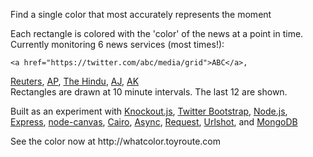 <p>Find a single color that most accurately represents the moment</p>
<p>Each rectangle is colored with the 'color' of the news at a point in time. Currently monitoring 6 news services (most times!):
	

	
	<a href="https://twitter.com/abc/media/grid">ABC</a>,
<a href="https://twitter.com/reuters/media/grid">Reuters</a>,
<a href="https://twitter.com/AP/media/grid">AP</a>,
<a href="https://twitter.com/the_hindu/media/grid">The Hindu</a>,
<a href="https://twitter.com/AlJazeera/media/grid">AJ</a>,
<a href="https://assamiyakhabor.com">AK</a> 
<br/>Rectangles are drawn at 10 minute intervals. The last 12 are shown.
</p>
<p>Built as an experiment with <a href="http://knockoutjs.com">Knockout.js</a>,
<a href="http://twitter.github.com/bootstrap/">Twitter Bootstrap</a>,
<a href="http://nodejs.org/">Node.js</a>,
<a href="http://expressjs.com/">Express</a>,
<a href="https://github.com/learnboost/node-canvas">node-canvas</a>,
<a href="http://cairographics.org/">Cairo</a>,
<a href="https://github.com/caolan/async">Async<a>,
<a href="https://github.com/mikeal/request">Request</a>,
<a href="urlshot.toyroute.com">Urlshot</a>,
and <a href="http://www.mongodb.org/">MongoDB</a>

<p>	See the color now at http://whatcolor.toyroute.com</p>